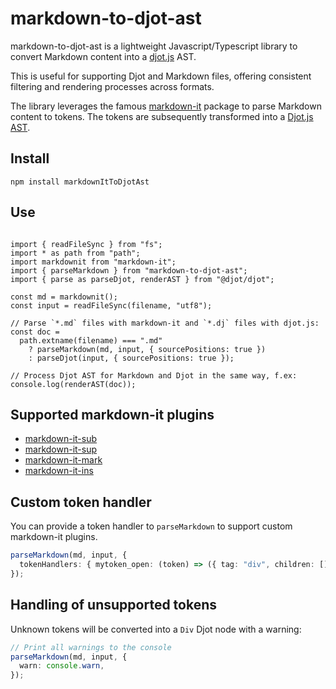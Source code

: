 # markdown-to-djot-ast

markdown-to-djot-ast is a lightweight Javascript/Typescript library to convert Markdown content into a [djot.js](https://github.com/jgm/djot.js) AST.

This is useful for supporting Djot and Markdown files, offering consistent filtering and rendering processes across formats.

The library leverages the famous [markdown-it](https://markdown-it.github.io/) package to parse Markdown content to tokens. The tokens are subsequently transformed into a [Djot.js AST](https://github.com/jgm/djot.js/blob/main/src/ast.ts).

## Install

```
npm install markdownItToDjotAst
```

## Use

```t

import { readFileSync } from "fs";
import * as path from "path";
import markdownit from "markdown-it";
import { parseMarkdown } from "markdown-to-djot-ast";
import { parse as parseDjot, renderAST } from "@djot/djot";

const md = markdownit();
const input = readFileSync(filename, "utf8");

// Parse `*.md` files with markdown-it and `*.dj` files with djot.js:
const doc =
  path.extname(filename) === ".md"
    ? parseMarkdown(md, input, { sourcePositions: true })
    : parseDjot(input, { sourcePositions: true });

// Process Djot AST for Markdown and Djot in the same way, f.ex:
console.log(renderAST(doc));
```

## Supported markdown-it plugins

- [markdown-it-sub](https://github.com/markdown-it/markdown-it-sub)
- [markdown-it-sup](https://github.com/markdown-it/markdown-it-sup)
- [markdown-it-mark](https://github.com/markdown-it/markdown-it-mark)
- [markdown-it-ins](https://github.com/markdown-it/markdown-it-ins)

## Custom token handler

You can provide a token handler to `parseMarkdown` to support custom markdown-it plugins.

```ts
parseMarkdown(md, input, {
  tokenHandlers: { mytoken_open: (token) => ({ tag: "div", children: [] }) },
});
```

## Handling of unsupported tokens

Unknown tokens will be converted into a `Div` Djot node with a warning:

```ts
// Print all warnings to the console
parseMarkdown(md, input, {
  warn: console.warn,
});
```
